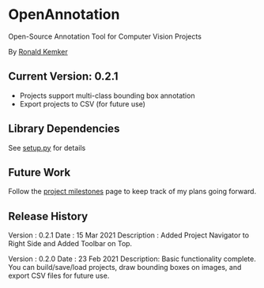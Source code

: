 # OpenAnnotation
Open-Source Annotation Tool for Computer Vision Projects
 
By [Ronald Kemker](https://www.linkedin.com/in/ronald-kemker-66250b115)

## Current Version: 0.2.1
- Projects support multi-class bounding box annotation
- Export projects to CSV (for future use)

## Library Dependencies
See [setup.py](https://github.com/ron-kemker/OpenAnnotation/blob/main/setup.py) for details

## Future Work
Follow the [project milestones](https://github.com/ron-kemker/OpenAnnotation/milestones) page to keep track of my plans going forward.

## Release History

Version : 0.2.1
Date : 15 Mar 2021
Description : Added Project Navigator to Right Side and Added Toolbar on Top.

Version : 0.2.0
Date : 23 Feb 2021
Description: Basic functionality complete.  You can build/save/load projects, draw bounding boxes on images, and export CSV files for future use.

